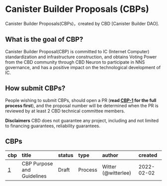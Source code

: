 # Canister Builder Proposals (CBPs)

Canister Builder Proposals(CBPs)，created by CBD [Canister Builder DAO].

## What is the goal of CBP?

Canister Builder Proposal(CBP) is committed to IC (Internet Computer) standardization and infrastructure construction, and obtains Voting Power from the CBD community through CBD Neuron to participate in NNS governance, and has a positive impact on the technological development of IC.

## How submit CBPs?

People wishing to submit CBPs, should open a PR (<strong>read [CBP-1](./CBPs/cbp-0001.md) for the full process first</strong>), and the proposal number will be determined when the PR is reviewed by at least 2 CBD technical committee members.

**Disclaimers**
CBD does not guarantee any project, including and not limited to financing guarantees, reliability guarantees.

## CBPs
| cbp | title | status | type | author| created |
| :----- | :---- | :---- | :----| :----  | :----  |
| [1](./CBPs/cbp-0001.md) | CBP Purpose and Guidelines | Draft | Process| Witter (@witterlee) | 2022-02-02 |